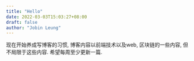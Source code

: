 ```yaml
---
title: "Hello"
date: 2022-03-03T15:03:27+08:00
draft: false
author: "Jobin Leung"
---
```

现在开始养成写博客的习惯, 博客内容以前端技术以及web, 区块链的一些内容, 但不局限于这些内容. 希望每周至少更新一篇. 

